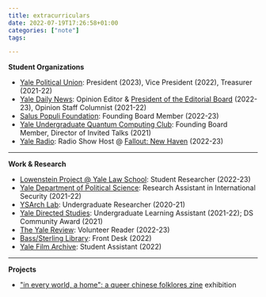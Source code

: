 ```yaml
---
title: extracurriculars
date: 2022-07-19T17:26:58+01:00
categories: ["note"]
tags:

---
```


**Student Organizations**

- [Yale Political Union](https://ypu.sites.yale.edu/): President (2023), Vice President (2022), Treasurer (2021-22)
- [Yale Daily News](https://yaledailynews.com/blog/author/jeanwang/): Opinion Editor & [President of the Editorial Board]([url](https://yaledailynews.com/blog/2022/10/12/editorial-announcing-the-2023-2024-editorial-board/)) (2022-23), Opinion Staff Columnist (2021-22)
- [Salus Populi Foundation](https://www.saluspopulifoundation.com/): Founding Board Member (2022-23)
- [Yale Undergraduate Quantum Computing Club](https://yaleqc.com/): Founding Board Member, Director of Invited Talks (2021)
- [Yale Radio](https://wybc.com/): Radio Show Host @ [Fallout: New Haven](https://wybc.com/shows/three-body-problem) (2022-23)

** **

**Work & Research**

- [Lowenstein Project @ Yale Law School](https://law.yale.edu/schell/get-involved/lowenstein-project): Student Researcher (2022-23)
- [Yale Department of Political Science](https://politicalscience.yale.edu/): Research Assistant in International Security (2021-22)
- [YSArch Lab](https://ysarch.csl.yale.edu/): Undergraduate Researcher (2020-21)
- [Yale Directed Studies](https://directedstudies.yale.edu/): Undergraduate Learning Assistant (2021-22); DS Community Award (2021)
- [The Yale Review](https://yalereview.org/): Volunteer Reader (2022-23)
- [Bass/Sterling Library](https://library.yale.edu/): Front Desk (2022)
- [Yale Film Archive](https://web.library.yale.edu/film): Student Assistant (2022)

** **

**Projects**

- ["in every world, a home": a queer chinese folklores zine](https://raw.githubusercontent.com/jingyingwang/jingyingwang.github.io/main/content/posts/Screen%20Shot%202023-03-07%20at%2012.16.34%20AM.png) exhibition
